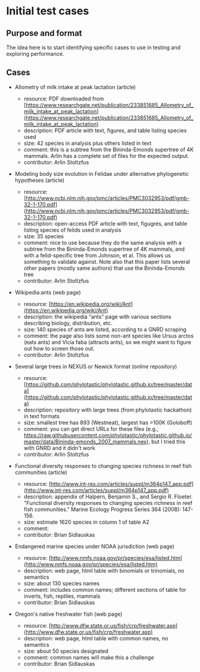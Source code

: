 # Initial test cases 

## Purpose and format

The idea here is to start identifying specific cases to use in testing and exploring performance.  

## Cases

* Allometry of milk intake at peak lactation (article)
   * resource: PDF downloaded from [https://www.researchgate.net/publication/233851685_Allometry_of_milk_intake_at_peak_lactation](https://www.researchgate.net/publication/233851685_Allometry_of_milk_intake_at_peak_lactation) 
   * description: PDF article with text, figures, and table listing species used 
   * size: 42 species in analysis plus others listed in text
   * comment: this is a subtree from the Bininda-Emonds supertree of 4K mammals.  Arlin has a complete set of files for the expected output. 
   * contributor: Arlin Stoltzfus
   
* Modeling body size evolution in Felidae under alternative phylogenetic
hypotheses (article)
   * resource: [http://www.ncbi.nlm.nih.gov/pmc/articles/PMC3032953/pdf/gmb-32-1-170.pdf](http://www.ncbi.nlm.nih.gov/pmc/articles/PMC3032953/pdf/gmb-32-1-170.pdf)
   * description: open-access PDF article with text, figugres, and table listing species of felids used in analysis
   * size: 35 species 
   * comment: nice to use because they do the same analysis with a subtree from the Bininda-Emonds supertree of 4K mammals, and with a felid-specific tree from Johnson, et al.  This allows us something to validate against.  Note also that this paper lists several other papers (mostly same authors) that use the Bininda-Emonds tree
   * contributor: Arlin Stoltzfus

* Wikipedia:ants (web page)
   * resource:  [https://en.wikipedia.org/wiki/Ant](https://en.wikipedia.org/wiki/Ant)
   * description: the wikipedia “ants” page with various sections describing biology, distribution, etc. 
   * size: 140 species of ants are listed, according to a GNRD scraping
   * comment:  the page also lists some non-ant species like Ursus arctos (eats ants) and Vicia faba (attracts ants), so we might want to figure out how to screen those out.
   * contributor: Arlin Stoltzfus
   
* Several large trees in NEXUS or Newick format (online repository)
   * resource: [https://github.com/phylotastic/phylotastic.github.io/tree/master/data](https://github.com/phylotastic/phylotastic.github.io/tree/master/data)
   * description: repository with large trees (from phylotastic hackathon) in text formats
   * size: smallest tree has 893 (Westneat), largest has >100K (Goloboff) 
   * comment: you can get direct URLs for these files (e.g.,  https://raw.githubusercontent.com/phylotastic/phylotastic.github.io/master/data/Bininda-emonds_2007_mammals.nex), but I tried this with GNRD and it didn't work 
   * contributor: Arlin Stoltzfus

* Functional diversity responses to changing species richness in reef fish communities (article)
   * resource: [http://www.int-res.com/articles/suppl/m364p147_app.pdf](http://www.int-res.com/articles/suppl/m364p147_app.pdf)
   * description: appendix of Halpern, Benjamin S., and Sergio R. Floeter. "Functional diversity responses to changing species richness in reef fish communities." Marine Ecology Progress Series 364 (2008): 147-156.
   * size:  estimate 1620 species in column 1 of table A2
   * comment: 
   * contributor: Brian Sidlauskas

* Endangered marine species under NOAA jurisdiction (web page)
   * resource: [http://www.nmfs.noaa.gov/pr/species/esa/listed.htm](http://www.nmfs.noaa.gov/pr/species/esa/listed.htm)
   * description: web page, html table with binomials or trinomials, no semantics
   * size: about 130 species names 
   * comment: includes common names; different sections of table for inverts, fish, reptiles, mammals 
   * contributor: Brian Sidlauskas

* Oregon's native freshwater fish (web page)
   * resource: [http://www.dfw.state.or.us/fish/crp/freshwater.asp](http://www.dfw.state.or.us/fish/crp/freshwater.asp)
   * description: web page, html table with common names, no semantics
   * size: about 50 species designated 
   * comment:  common names will make this a challenge
   * contributor: Brian Sidlauskas
